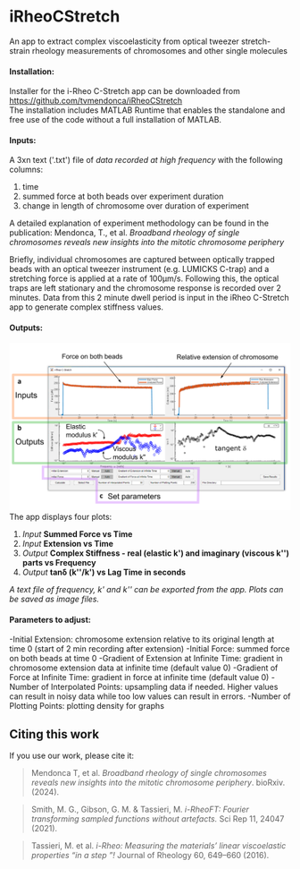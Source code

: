 # iRheoCStretch
An app to extract complex viscoelasticity from optical tweezer stretch-strain rheology measurements of chromosomes and other single molecules


#### Installation:
Installer for the i-Rheo C-Stretch app can be downloaded from https://github.com/tvmendonca/iRheoCStretch  
The installation includes MATLAB Runtime that enables the standalone and free use of the code without a full installation of MATLAB.

#### Inputs:
A 3xn text ('.txt') file of *data recorded at high frequency*  with the following columns: 
1. time 
2. summed force at both beads over experiment duration 
3. change in length of chromosome over duration of experiment <br/>

A detailed explanation of experiment methodology can be found in the publication:
Mendonca, T., et al. *Broadband rheology of single chromosomes reveals new insights into the mitotic chromosome periphery*

Briefly, individual chromosomes are captured between optically trapped beads with an optical tweezer instrument (e.g. LUMICKS C-trap) and a stretching force is applied at a rate of 100μm/s. Following this, the optical traps are left stationary and the chromosome response is recorded over 2 minutes. Data from this 2 minute dwell period is input in the iRheo C-Stretch app to generate complex stiffness values.

#### Outputs:
![App Screenshot](https://github.com/tvmendonca/iRheoCStretch/blob/main/img/FigS2_iRheoCStretch.png)
The app displays four plots: 
1. *Input* **Summed Force vs Time** 
2. *Input* **Extension vs Time** 
3. *Output* **Complex Stiffness - real (elastic k') and imaginary (viscous k'') parts vs Frequency**
4. *Output* **tanδ  (k''/k') vs Lag Time in seconds**

*A text file of frequency, k' and k'' can be exported from the app. Plots can be saved as image files.*

#### Parameters to adjust:
-Initial Extension: chromosome extension relative to its original length at time 0 (start of 2 min recording after extension)
-Initial Force: summed force on both beads at time 0
-Gradient of Extension at Infinite Time: gradient in chromosome extension data at infinite time (default value 0)
-Gradient of Force at Infinite Time: gradient in force at infinite time (default value 0)
-Number of Interpolated Points: upsampling data if needed. Higher values can result in noisy data while too low values can result in errors.
-Number of Plotting Points: plotting density for graphs

## Citing this work
If you use our work, please cite it:

>Mendonca T, et al. *Broadband rheology of single chromosomes reveals new insights into the mitotic chromosome periphery*. bioRxiv. (2024).

>Smith, M. G., Gibson, G. M. & Tassieri, M. *i-RheoFT: Fourier transforming sampled functions without artefacts.* Sci Rep 11, 24047 (2021).

>Tassieri, M. et al. *i-Rheo: Measuring the materials’ linear viscoelastic properties “in a step ”!* Journal of Rheology 60, 649–660 (2016).
